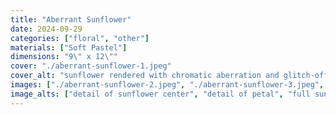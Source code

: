 ```yaml
---
title: "Aberrant Sunflower"
date: 2024-09-29
categories: ["floral", "other"]
materials: ["Soft Pastel"]
dimensions: "9\" x 12\""
cover: "./aberrant-sunflower-1.jpeg"
cover_alt: "sunflower rendered with chromatic aberration and glitch-offset effect"
images: ["./aberrant-sunflower-2.jpeg", "./aberrant-sunflower-3.jpeg", "./aberrant-sunflower-4.jpeg"]
image_alts: ["detail of sunflower center", "detail of petal", "full sunflower painting next to pastel pencils"]
---
```

